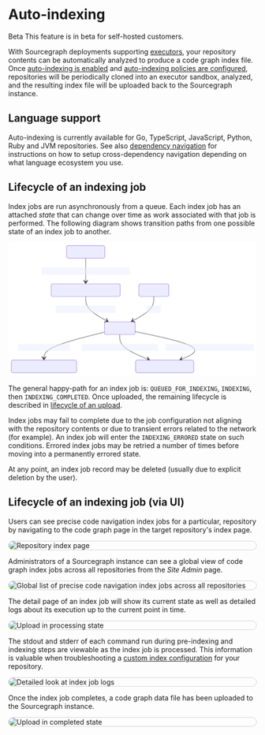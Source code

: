 # Auto-indexing

<style>
img.screenshot {
  display: block;
  margin: 1em auto;
  max-width: 600px;
  margin-bottom: 0.5em;
  border: 1px solid lightgrey;
  border-radius: 10px;
}
</style>

<aside class="beta">
<p>
<span class="badge badge-beta">Beta</span> This feature is in beta for self-hosted customers.
</p>
</aside>

With Sourcegraph deployments supporting [executors](../../admin/executors/index.md), your repository contents can be automatically analyzed to produce a code graph index file. Once [auto-indexing is enabled](../how-to/enable_auto_indexing.md) and [auto-indexing policies are configured](../how-to/configure_auto_indexing.md), repositories will be periodically cloned into an executor sandbox, analyzed, and the resulting index file will be uploaded back to the Sourcegraph instance.

## Language support

Auto-indexing is currently available for Go, TypeScript, JavaScript, Python, Ruby and JVM repositories. See also [dependency navigation](features.md#dependency-navigation) for instructions on how to setup cross-dependency navigation depending on what language ecosystem you use.

## Lifecycle of an indexing job

Index jobs are run asynchronously from a queue. Each index job has an attached _state_ that can change over time as work associated with that job is performed. The following diagram shows transition paths from one possible state of an index job to another.

![Index job state diagram](./diagrams/index-states.svg)

The general happy-path for an index job is: `QUEUED_FOR_INDEXING`, `INDEXING`, then `INDEXING_COMPLETED`. Once uploaded, the remaining lifecycle is described in [lifecycle of an upload](uploads.md#lifecycle-of-an-upload).

Index jobs may fail to complete due to the job configuration not aligning with the repository contents or due to transient errors related to the network (for example). An index job will enter the `INDEXING_ERRORED` state on such conditions. Errored index jobs may be retried a number of times before moving into a permanently errored state.

At any point, an index job record may be deleted (usually due to explicit deletion by the user).

## Lifecycle of an indexing job (via UI)

Users can see precise code navigation index jobs for a particular, repository by navigating to the code graph page in the target repository's index page.

<img src="https://storage.googleapis.com/sourcegraph-assets/docs/images/code-intelligence/sg-3.33/repository-page.png" class="screenshot" alt="Repository index page">

Administrators of a Sourcegraph instance can see a global view of code graph index jobs across all repositories from the _Site Admin_ page.

<img src="https://storage.googleapis.com/sourcegraph-assets/docs/images/code-intelligence/renamed/indexes-list.png" class="screenshot" alt="Global list of precise code navigation index jobs across all repositories">

The detail page of an index job will show its current state as well as detailed logs about its execution up to the current point in time.

<img src="https://storage.googleapis.com/sourcegraph-assets/docs/images/code-intelligence/renamed/indexes-processing.png" class="screenshot" alt="Upload in processing state">

The stdout and stderr of each command run during pre-indexing and indexing steps are viewable as the index job is processed. This information is valuable when troubleshooting a [custom index configuration](../references/auto_indexing_configuration.md) for your repository.

<img src="https://storage.googleapis.com/sourcegraph-assets/docs/images/code-intelligence/renamed/indexes-processing-detail.png" class="screenshot" alt="Detailed look at index job logs">

Once the index job completes, a code graph data file has been uploaded to the Sourcegraph instance.

<img src="https://storage.googleapis.com/sourcegraph-assets/docs/images/code-intelligence/renamed/indexes-completed.png" class="screenshot" alt="Upload in completed state">
